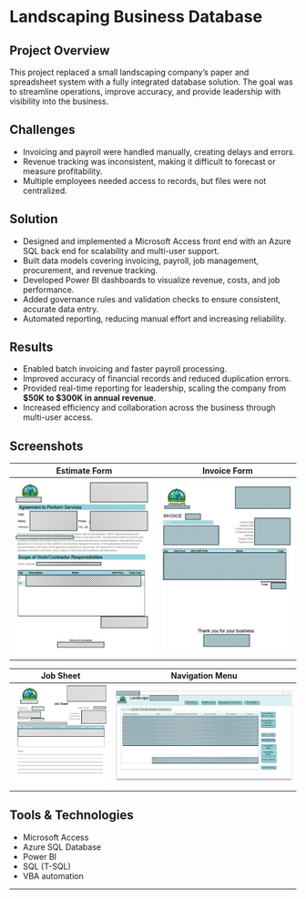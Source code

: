 # Landscaping Business Database

## Project Overview
This project replaced a small landscaping company’s paper and spreadsheet system with a fully integrated database solution. The goal was to streamline operations, improve accuracy, and provide leadership with visibility into the business.

## Challenges
- Invoicing and payroll were handled manually, creating delays and errors.  
- Revenue tracking was inconsistent, making it difficult to forecast or measure profitability.  
- Multiple employees needed access to records, but files were not centralized.  

## Solution
- Designed and implemented a Microsoft Access front end with an Azure SQL back end for scalability and multi-user support.  
- Built data models covering invoicing, payroll, job management, procurement, and revenue tracking.  
- Developed Power BI dashboards to visualize revenue, costs, and job performance.  
- Added governance rules and validation checks to ensure consistent, accurate data entry.  
- Automated reporting, reducing manual effort and increasing reliability.  

## Results
- Enabled batch invoicing and faster payroll processing.  
- Improved accuracy of financial records and reduced duplication errors.  
- Provided real-time reporting for leadership, scaling the company from **$50K to $300K in annual revenue**.  
- Increased efficiency and collaboration across the business through multi-user access.  

## Screenshots

| Estimate Form | Invoice Form |
|---------------|--------------|
| ![Estimate Form](Images/EstimateRedacted.jpg) | ![Invoice Form](Images/Invoice%20Redacted.jpg) |

| Job Sheet | Navigation Menu |
|-----------|-----------------|
| ![Job Sheet](Images/JobSheed%20Redacted.jpg) | ![Navigation Menu](Images/LDJS%20Nav%20Redacted.jpg) |

## Tools & Technologies
- Microsoft Access  
- Azure SQL Database  
- Power BI  
- SQL (T-SQL)  
- VBA automation  

---

